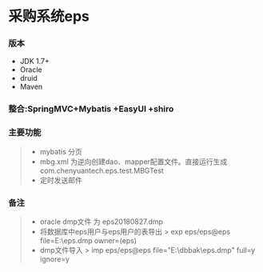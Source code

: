 # 采购系统eps


### 版本
 - JDK 1.7+
 - Oracle
 - druid
 - Maven 


### 整合:SpringMVC+Mybatis +EasyUI +shiro


### 主要功能
> + mybatis 分页
> + mbg.xml 为逆向创建dao、mapper配置文件。直接运行生成    com.chenyuantech.eps.test.MBGTest 
> + 定时发送邮件
 


 
### 备注
> - oracle dmp文件 为 eps20180827.dmp
> - 将数据库中eps用户与eps用户的表导出
>       >   exp eps/eps@eps file=E:\eps.dmp owner=(eps)
> - dmp文件导入
>       >  imp eps/eps@eps file="E:\dbbak\eps.dmp" full=y ignore=y
